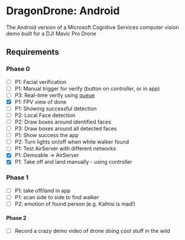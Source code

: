 # DragonDrone: Android
The Android version of a Microsoft Cognitive Services computer vision demo built for a DJI Mavic Pro Drone

## Requirements

### Phase 0
- [ ] P1: Facial verification
- [ ] P1: Manual trigger for verify (button on controller, or in app)
- [ ] P3: Real-time verify using [queue](https://docs.microsoft.com/en-us/azure/cognitive-services/Computer-vision/vision-api-how-to-topics/howtoanalyzevideo_vision)
- [X] P1: FPV view of done
- [ ] P1: Showing successful detection
- [ ] P2: Local Face detection
- [ ] P2: Draw boxes around identified faces
- [ ] P3: Draw boxes around all detected faces
- [ ] P1: Show success the app
- [ ] P2: Turn lights on/off when white walker found
- [ ] P1: Test AirServer with different networks
- [x] P1: Demoable -> AirServer
- [x] P1: Take off and land manually - using controller

### Phase 1
- [ ] P1: take off/land in app
- [ ] P1: scan side to side to find walker
- [ ] P2: emotion of found person (e.g. Kalhisi is mad!)

#### Phase 2
- [ ] Record a crazy demo video of drone doing cool stuff in the wild
